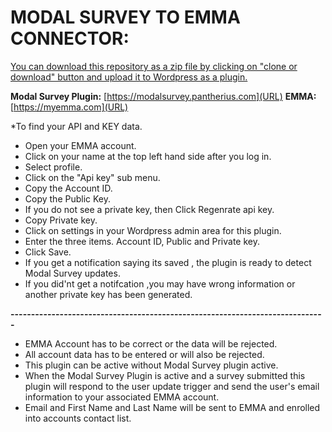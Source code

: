# MODAL SURVEY TO EMMA CONNECTOR:
<u>You can download this repository as a zip file by clicking on "clone or download" button and upload it to Wordpress as a plugin.</u>

**Modal Survey Plugin:**
[https://modalsurvey.pantherius.com](URL)
**EMMA:**
[https://myemma.com](URL)


*To find your API and KEY data.

  * Open your EMMA account. 
  * Click on your name at the top left hand side after you log in.
  * Select profile. 
  * Click on the "Api key" sub menu.
  * Copy the Account ID.
  * Copy the Public Key.
  * If you do not see a private key, then Click Regenrate api key.
  * Copy Private key. 
  * Click on settings in your Wordpress admin area for this plugin.
  * Enter the three items. Account ID, Public and Private key. 
  * Click Save.
  * If you get a notification saying its saved  , the plugin is ready to detect Modal Survey updates.
  * If you did'nt get a notifcation ,you may have wrong information or another private key has been generated. 
 
**-----------------------------------------------------------------------------**

  * EMMA Account has to be correct or the data will be rejected. 
  * All account data has to be entered or will also be rejected. 
  * This plugin can be active without Modal Survey plugin active.
  * When the Modal Survey Plugin is active and a survey submitted this plugin will respond to the user update trigger and send the user's email information to your associated EMMA account.
  * Email and First Name and Last Name will be sent to EMMA and enrolled into accounts contact list. 
